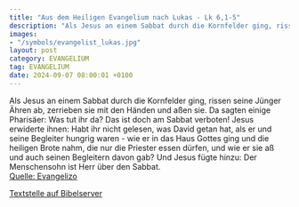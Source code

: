 ```yaml
---
title: "Aus dem Heiligen Evangelium nach Lukas - Lk 6,1-5"
description: "Als Jesus an einem Sabbat durch die Kornfelder ging, rissen seine Jünger Ähren ab, zerrieben sie mit den Händen und aßen sie. Da sagten einige Pharisäer: Was tut ihr da? Das ist doch am Sabbat verboten! Jesus erwiderte ihnen: Habt ihr nicht gelesen, was David getan hat, als er un...."
images:
- "/symbols/evangelist_lukas.jpg"
layout: post
category: EVANGELIUM
tag: EVANGELIUM
date: 2024-09-07 08:00:01 +0100
---
```

Als Jesus an einem Sabbat durch die Kornfelder ging, rissen seine Jünger Ähren ab, zerrieben sie mit den Händen und aßen sie.
Da sagten einige Pharisäer: Was tut ihr da? Das ist doch am Sabbat verboten!
Jesus erwiderte ihnen: Habt ihr nicht gelesen, was David getan hat, als er und seine Begleiter hungrig waren -
wie er in das Haus Gottes ging und die heiligen Brote nahm, die nur die Priester essen dürfen, und wie er sie aß und auch seinen Begleitern davon gab?
Und Jesus fügte hinzu: Der Menschensohn ist Herr über den Sabbat.<!--more--><br>
[Quelle: Evangelizo](https://evangeliumtagfuertag.org/DE/gospel)

[Textstelle auf Bibelserver](https://www.bibleserver.com/EU/Lukas6,1-5)
